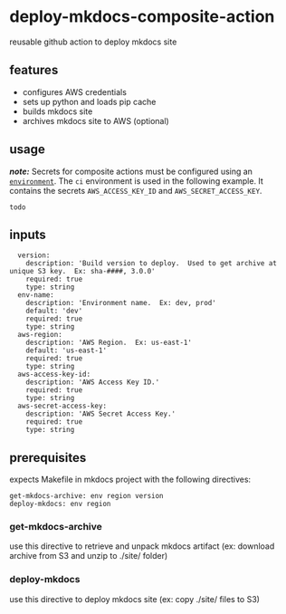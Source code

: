 # deploy-mkdocs-composite-action
reusable github action to deploy mkdocs site 

## features
- configures AWS credentials
- sets up python and loads pip cache
- builds mkdocs site
- archives mkdocs site to AWS (optional)

## usage
*__note:__* Secrets for composite actions must be configured using an [`environment`](https://docs.github.com/en/actions/using-jobs/using-environments-for-jobs).  The `ci` environment is used in the following example.  It contains the secrets `AWS_ACCESS_KEY_ID` and `AWS_SECRET_ACCESS_KEY`.

```
todo
```

## inputs
```
  version:
    description: 'Build version to deploy.  Used to get archive at unique S3 key.  Ex: sha-####, 3.0.0'
    required: true
    type: string
  env-name:
    description: 'Environment name.  Ex: dev, prod'
    default: 'dev'
    required: true
    type: string
  aws-region:
    description: 'AWS Region.  Ex: us-east-1'
    default: 'us-east-1'
    required: true
    type: string                      
  aws-access-key-id:
    description: 'AWS Access Key ID.'
    required: true
    type: string
  aws-secret-access-key:
    description: 'AWS Secret Access Key.'
    required: true
    type: string
```

## prerequisites
expects Makefile in mkdocs project with the following directives:
```
get-mkdocs-archive: env region version
deploy-mkdocs: env region
```
### get-mkdocs-archive
use this directive to retrieve and unpack mkdocs artifact (ex: download archive from S3 and unzip to ./site/ folder)

### deploy-mkdocs
use this directive to deploy mkdocs site (ex: copy ./site/ files to S3)

